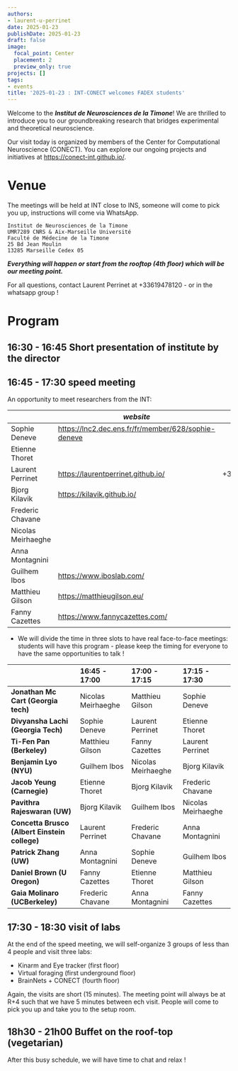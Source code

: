```yaml
---
authors:
- laurent-u-perrinet
date: 2025-01-23
publishDate: 2025-01-23
draft: false
image:
  focal_point: Center
  placement: 2
  preview_only: true
projects: []
tags:
- events
title: '2025-01-23 : INT-CONECT welcomes FADEX students'
---
```


Welcome to the ***Institut de Neurosciences de la Timone***! We are thrilled to introduce you to our groundbreaking research that bridges experimental and theoretical neuroscience.

Our visit today is organized by members of the Center for Computational Neuroscience (CONECT). You can explore our ongoing projects and initiatives at <https://conect-int.github.io/>.

# Venue

The meetings will be held at INT close to INS, someone will come to pick you up, instructions will come via WhatsApp.

```
Institut de Neurosciences de la Timone
UMR7289 CNRS & Aix-Marseille Université
Faculté de Médecine de la Timone
25 Bd Jean Moulin
13285 Marseille Cedex 05
```

***Everything will happen or start from the rooftop (4th floor) which will be our meeting point.***

For all questions, contact Laurent Perrinet at +33619478120 - or in the whatsapp group !

# Program

## 16:30 - 16:45 Short presentation of institute by the director

## 16:45 - 17:30 speed meeting

An opportunity to meet researchers from the INT:

|                    | *website*                                             | contact      | e-mail                              |
|:-------------------|-----------------------------------------------------|--------------|-------------------------------------|
| Sophie Deneve      | <https://lnc2.dec.ens.fr/fr/member/628/sophie-deneve> |              | [sophie.deneve@univ-amu.fr](mailto:sophie.deneve@univ-amu.fr)           |
| Etienne Thoret     |                                                     |              |  [Etienne.Thoret@univ-amu.fr](mailto:Etienne.Thoret@univ-amu.fr)                                    |
| Laurent Perrinet   | <https://laurentperrinet.github.io/>                  | +33619478120 | [laurent.perrinet@univ-amu.fr](mailto:laurent.perrinet@univ-amu.fr)        |
| Bjorg Kilavik      | <https://kilavik.github.io/>                          |              |  [Bjorg.Kilavik@univ-amu.fr](mailto:Bjorg.Kilavik@univ-amu.fr)                                    |
| Frederic Chavane   |                                                     |              |      [Frederic.Chavane@univ-amu.fr](mailto:Frederic.Chavane@univ-amu.fr)                                |
| Nicolas Meirhaeghe |                                                     |              |  [Nicolas.Nicolas@univ-amu.fr](mailto:Nicolas.Nicolas@univ-amu.fr)                                    |
| Anna Montagnini    |                                                     |              |   [Anna.Montagnini@univ-amu.fr](mailto:Anna.Montagnini@univ-amu.fr)                                   |
| Guilhem Ibos       | <https://www.iboslab.com/>                            |              | [guilhem.ibos@univ-amu.fr](mailto:guilhem.ibos@univ-amu.fr)          |
| Matthieu Gilson    | <https://matthieugilson.eu/>                          |              | [matthieu.gilson@univ-amu.fr](mailto:matthieu.gilson@univ-amu.fr)        |
| Fanny Cazettes     | <https://www.fannycazettes.com/>                |              | [fannycazettes.neuro@gmail.com](mailto:fannycazettes.neuro@gmail.com) |

- We will divide the time in three slots to have real face-to-face meetings: students will have this program - please keep the timing for everyone to have the same opportunities to talk ! 

|                                           | 16:45 - 17:00      | 17:00 - 17:15      | 17:15 - 17:30      |
|-------------------------------------------|:-------------------|:-------------------|:-------------------|
| **Jonathan Mc Cart (Georgia tech)**           | Nicolas Meirhaeghe | Matthieu Gilson    | Sophie Deneve      |
| **Divyansha Lachi (Georgia Tech)**            | Sophie Deneve      | Laurent Perrinet   | Etienne Thoret     |
| **Ti-Fen Pan (Berkeley)**                     | Matthieu Gilson    | Fanny Cazettes     | Laurent Perrinet   |
| **Benjamin Lyo (NYU)**                        | Guilhem Ibos       | Nicolas Meirhaeghe | Bjorg Kilavik      |
| **Jacob Yeung (Carnegie)**                    | Etienne Thoret     | Bjorg Kilavik      | Frederic Chavane   |
| **Pavithra Rajeswaran (UW)**                  | Bjorg Kilavik      | Guilhem Ibos       | Nicolas Meirhaeghe |
| **Concetta Brusco (Albert Einstein college)** | Laurent Perrinet   | Frederic Chavane   | Anna Montagnini    |
| **Patrick Zhang (UW)**                        | Anna Montagnini    | Sophie Deneve      | Guilhem Ibos       |
| **Daniel Brown (U Oregon)**                   | Fanny Cazettes     | Etienne Thoret     | Matthieu Gilson    |
| **Gaia Molinaro (UCBerkeley)**                | Frederic Chavane   | Anna Montagnini    | Fanny Cazettes     |



## 17:30 - 18:30 visit of labs

At the end of the speed meeting, we will self-organize 3 groups of less than 4 people and visit three labs:

- Kinarm and Eye tracker  (first floor)
- Virtual foraging  (first underground floor)
- BrainNets + CONECT (fourth floor)

Again, the visits are short (15 minutes). The meeting point will always be at R+4 such that we have 5 minutes between ech visit. People will come to pick you up and take you to the setup room.

## 18h30 - 21h00 Buffet on the roof-top (vegetarian)

After this busy schedule, we will have time to chat and relax !
